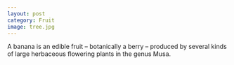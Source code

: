 ```yaml
---
layout: post
category: Fruit
image: tree.jpg 
---
```

A banana is an edible fruit – botanically a berry – produced by several kinds
of large herbaceous flowering plants in the genus Musa.